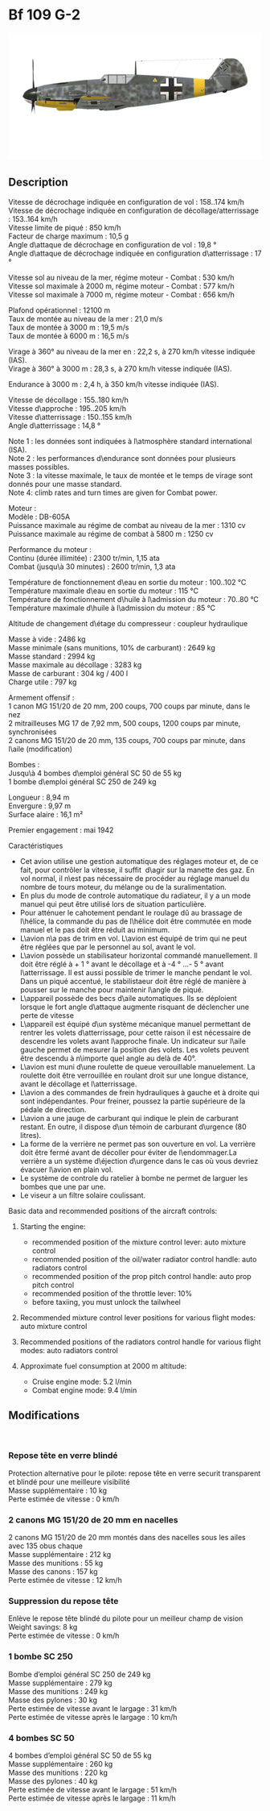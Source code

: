 # Bf 109 G-2  
  
![bf109g2](../images/bf109g2.png)  
  
## Description  
  
Vitesse de décrochage indiquée en configuration de vol : 158..174 km/h  
Vitesse de décrochage indiquée en configuration de décollage/atterrissage : 153..164 km/h  
Vitesse limite de piqué : 850 km/h  
Facteur de charge maximum : 10,5 g  
Angle d\attaque de décrochage en configuration de vol : 19,8 °  
Angle d\attaque de décrochage indiquée en configuration d\atterrissage : 17 °  
  
Vitesse sol au niveau de la mer, régime moteur - Combat : 530 km/h  
Vitesse sol maximale à 2000 m, régime moteur - Combat : 577 km/h  
Vitesse sol maximale à 7000 m, régime moteur - Combat : 656 km/h  
  
Plafond opérationnel : 12100 m  
Taux de montée au niveau de la mer : 21,0 m/s  
Taux de montée à 3000 m : 19,5 m/s  
Taux de montée à 6000 m : 16,5 m/s  
  
Virage à 360° au niveau de la mer en : 22,2 s, à 270 km/h vitesse indiquée (IAS).  
Virage à 360° à 3000 m : 28,3 s, à 270 km/h vitesse indiquée (IAS).  
  
Endurance à 3000 m : 2,4 h, à 350 km/h vitesse indiquée (IAS).  
  
Vitesse de décollage : 155..180 km/h  
Vitesse d\approche : 195..205 km/h  
Vitesse d\atterrissage : 150..155 km/h  
Angle d\atterrissage : 14,8 °  
  
Note 1 : les données sont indiquées à l\atmosphère standard international (ISA).  
Note 2 : les performances d\endurance sont données pour plusieurs masses possibles.  
Note 3 : la vitesse maximale, le taux de montée et le temps de virage sont donnés pour une masse standard.  
Note 4: climb rates and turn times are given for Combat power.  
  
Moteur :  
Modèle : DB-605A  
Puissance maximale au régime de combat au niveau de la mer : 1310 cv  
Puissance maximale au régime de combat à 5800 m : 1250 cv  
  
Performance du moteur :  
Continu (durée illimitée) : 2300 tr/min, 1,15 ata  
Combat (jusqu\à 30 minutes) : 2600 tr/min, 1,3 ata  
  
Température de fonctionnement d\eau en sortie du moteur : 100..102 °C  
Température maximale d\eau en sortie du moteur : 115 °C  
Température de fonctionnement d\huile à l\admission du moteur : 70..80 °C  
Température maximale d\huile à l\admission du moteur : 85 °C  
  
Altitude de changement d\étage du compresseur : coupleur hydraulique  
  
Masse à vide : 2486 kg  
Masse minimale (sans munitions, 10% de carburant) : 2649 kg  
Masse standard : 2994 kg  
Masse maximale au décollage : 3283 kg  
Masse de carburant : 304 kg / 400 l  
Charge utile : 797 kg  
  
Armement offensif :  
1 canon MG 151/20 de 20 mm, 200 coups, 700 coups par minute, dans le nez  
2 mitrailleuses MG 17 de 7,92 mm, 500 coups, 1200 coups par minute, synchronisées  
2 canons MG 151/20 de 20 mm, 135 coups, 700 coups par minute, dans l\aile (modification)  
  
Bombes :  
Jusqu\à 4 bombes d\emploi général SC 50 de 55 kg  
1 bombe d\emploi général SC 250 de 249 kg  
  
Longueur : 8,94 m  
Envergure : 9,97 m  
Surface alaire : 16,1 m²  
  
Premier engagement : mai 1942  
  
Caractéristiques  
- Cet avion utilise une gestion automatique des réglages moteur et, de ce fait, pour contrôler la vitesse, il suffit  d\agir sur la manette des gaz. En vol normal, il n\est pas nécessaire de procéder au réglage manuel du nombre de tours moteur, du mélange ou de la suralimentation.  
- En plus du mode de controle automatique du radiateur, il y a  un mode manuel qui peut être utilisé lors de situation particulière.  
- Pour atténuer le cahotement pendant le roulage dû au brassage de l\hélice, la commande du pas de l\hélice doit être commutée en mode manuel et le pas doit être réduit au minimum.  
- L\avion n\a pas de trim en vol. L\avion est équipé de trim qui ne peut être réglées que par le personnel au sol, avant le vol.  
- L\avion possède un stabilisateur horizontal commandé manuellement. Il doit être réglé à + 1 ° avant le décollage et à -4 ° ...- 5 ° avant l\atterrissage. Il est aussi possible de trimer le manche pendant le vol. Dans un piqué accentué, le stabilistaeur doit être réglé de manière à pousser sur le manche pour maintenir l\angle de piqué.  
- L\appareil possède des becs d\aile automatiques. Ils se déploient lorsque le fort angle d\attaque augmente risquant de déclencher une perte de vitesse   
- L\appareil est équipé d\un système mécanique manuel permettant de rentrer les volets d\atterrissage, pour cette raison il est nécessaire de descendre les volets avant l\approche finale. Un indicateur sur l\aile gauche permet de mesurer la position des volets. Les volets peuvent être descendu à n\importe quel angle au delà de 40°.  
- L\avion est muni d\une roulette de queue verouillable manuelement. La roulette doit être verrouillée en roulant droit sur une longue distance, avant le décollage et l\atterrissage.  
- L\avion a des commandes de frein hydrauliques à gauche et à droite qui sont indépendantes. Pour freiner, poussez la partie supérieure de la pédale de direction.  
- L\avion a une jauge de carburant qui indique le plein de carburant restant. En outre, il dispose d\un témoin de carburant d\urgence (80 litres).  
- La forme de la verrière ne permet pas son ouverture en vol. La verrière doit être fermé avant de décoller pour éviter de l\endommager.La verrière a un système d\éjection d\urgence dans le cas où vous devriez évacuer l\avion en plain vol.  
- Le système de controle du ratelier à bombe ne permet de larguer les bombes que une par une.  
- Le viseur a un filtre solaire coulissant.  
  
Basic data and recommended positions of the aircraft controls:  
1. Starting the engine:  
	- recommended position of the mixture control lever: auto mixture control  
	- recommended position of the oil/water radiator control handle: auto radiators control  
	- recommended position of the prop pitch control handle: auto prop pitch control  
	- recommended position of the throttle lever: 10%  
	- before taxiing, you must unlock the tailwheel  
  
2. Recommended mixture control lever positions for various flight modes: auto mixture control  
  
3. Recommended positions of the radiators control handle for various flight modes: auto radiators control  
  
4. Approximate fuel consumption at 2000 m altitude:  
	- Cruise engine mode: 5.2 l/min  
	- Combat engine mode: 9.4 l/min  
  
## Modifications  
  ﻿
  
  
### Repose tête en verre blindé  
  
Protection alternative pour le pilote: repose tête en verre securit transparent et blindé pour une meilleure visibilité  
Masse supplémentaire : 10 kg  
Perte estimée de vitesse : 0 km/h  ﻿
  
  
### 2 canons MG 151/20 de 20 mm en nacelles  
  
2 canons MG 151/20 de 20 mm montés dans des nacelles sous les ailes avec 135 obus chaque  
Masse supplémentaire : 212 kg  
Masse des munitions : 55 kg  
Masse des canons : 157 kg  
Perte estimée de vitesse : 12 km/h  ﻿
  
  
### Suppression du repose tête  
  
Enlève le repose tête blindé du pilote pour un meilleur champ de vision  
Weight savings: 8 kg  
Perte estimée de vitesse : 0 km/h  ﻿
  
  
### 1 bombe SC 250  
  
Bombe d’emploi général SC 250 de 249 kg  
Masse supplémentaire : 279 kg  
Masse des munitions : 249 kg  
Masse des pylones : 30 kg  
Perte estimée de vitesse avant le largage : 31 km/h  
Perte estimée de vitesse après le largage : 10 km/h  ﻿
  
  
### 4 bombes SC 50  
  
4 bombes d’emploi général SC 50 de 55 kg  
Masse supplémentaire : 260 kg  
Masse des munitions : 220 kg  
Masse des pylones : 40 kg  
Perte estimée de vitesse avant le largage : 51 km/h  
Perte estimée de vitesse après le largage : 11 km/h  